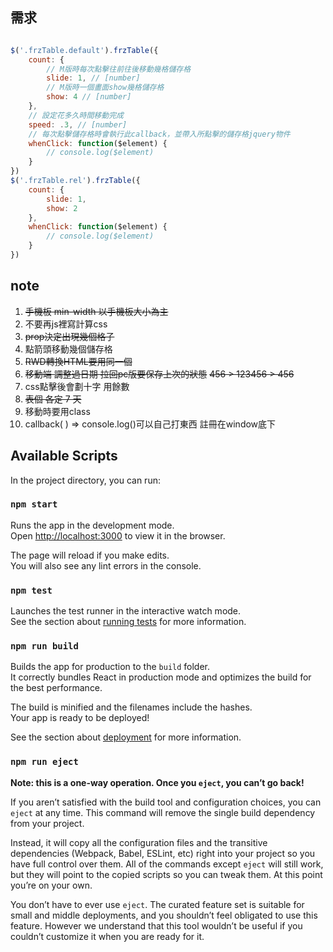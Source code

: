 
## 需求
```js

$('.frzTable.default').frzTable({
    count: {
        // M版時每次點擊往前往後移動幾格儲存格
        slide: 1, // [number] 
        // M版時一個畫面show幾格儲存格
        show: 4 // [number] 
    },
    // 設定花多久時間移動完成
    speed: .3, // [number] 
    // 每次點擊儲存格時會執行此callback，並帶入所點擊的儲存格jquery物件
    whenClick: function($element) {
        // console.log($element)
    }
})
$('.frzTable.rel').frzTable({
    count: {
        slide: 1,
        show: 2
    },
    whenClick: function($element) {
        // console.log($element)
    }
})

```
## note
   

1. ~~手機板 min-width 以手機板大小為主~~
2. 不要再js裡寫計算css
3. ~~prop決定出現幾個格子~~
4. 點箭頭移動幾個儲存格
5. ~~RWD轉換HTML要用同一個~~
6. ~~移動端 調整過日期 拉回pc版要保存上次的狀態~~
~~456 > 123456 > 456~~
7. css點擊後會劃十字 用餘數
8. ~~表個 各定 7 天~~
9. 移動時要用class
10. callback( ) => console.log()可以自己打東西 註冊在window底下




## Available Scripts

In the project directory, you can run:

### `npm start`

Runs the app in the development mode.<br>
Open [http://localhost:3000](http://localhost:3000) to view it in the browser.

The page will reload if you make edits.<br>
You will also see any lint errors in the console.

### `npm test`

Launches the test runner in the interactive watch mode.<br>
See the section about [running tests](https://facebook.github.io/create-react-app/docs/running-tests) for more information.

### `npm run build`

Builds the app for production to the `build` folder.<br>
It correctly bundles React in production mode and optimizes the build for the best performance.

The build is minified and the filenames include the hashes.<br>
Your app is ready to be deployed!

See the section about [deployment](https://facebook.github.io/create-react-app/docs/deployment) for more information.

### `npm run eject`

**Note: this is a one-way operation. Once you `eject`, you can’t go back!**

If you aren’t satisfied with the build tool and configuration choices, you can `eject` at any time. This command will remove the single build dependency from your project.

Instead, it will copy all the configuration files and the transitive dependencies (Webpack, Babel, ESLint, etc) right into your project so you have full control over them. All of the commands except `eject` will still work, but they will point to the copied scripts so you can tweak them. At this point you’re on your own.

You don’t have to ever use `eject`. The curated feature set is suitable for small and middle deployments, and you shouldn’t feel obligated to use this feature. However we understand that this tool wouldn’t be useful if you couldn’t customize it when you are ready for it.

